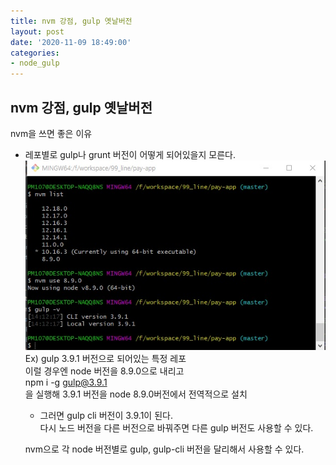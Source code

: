 ```yaml
---
title: nvm 강점, gulp 옛날버전
layout: post
date: '2020-11-09 18:49:00'
categories:
- node_gulp
---
```


## nvm 강점, gulp 옛날버전

nvm을 쓰면 좋은 이유

* 레포별로 gulp나 grunt 버전이 어떻게 되어있을지 모른다.  
  ![](/static/img/node/image02.jpg)
  Ex) gulp 3.9.1 버전으로 되어있는 특정 레포  
  이럴 경우엔 node 버전을 8.9.0으로 내리고   
  npm i -g gulp@3.9.1  
  을 실행해 3.9.1 버전을 node 8.9.0버전에서 전역적으로 설치  
  - 그러면 gulp cli 버전이 3.9.1이 된다.  
  다시 노드 버전을 다른 버전으로 바꿔주면 다른 gulp 버전도 사용할 수 있다.  
    
  nvm으로 각 node 버전별로 gulp, gulp-cli 버전을 달리해서 사용할 수 있다.
